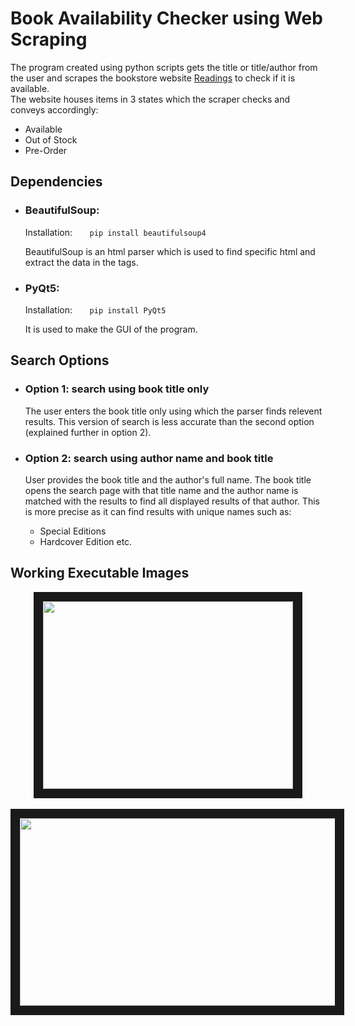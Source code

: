 # Book Availability Checker using Web Scraping

The program created using python scripts gets the title or title/author from the user and scrapes the bookstore website [Readings](https://www.readings.com.pk/) to check if it is available.
</br>
The website houses items in 3 states which the scraper checks and conveys accordingly:
- Available
- Out of Stock
- Pre-Order

## Dependencies

- ### BeautifulSoup:
  Installation:&nbsp;&nbsp;&nbsp;&nbsp;&nbsp;&nbsp;&nbsp;`pip install beautifulsoup4`
  
  BeautifulSoup is an html parser which is used to find specific html and extract the data in the tags.
  </br>

- ### PyQt5:
  Installation:&nbsp;&nbsp;&nbsp;&nbsp;&nbsp;&nbsp;&nbsp;`pip install PyQt5`
  
  It is used to make the GUI of the program.

## Search Options

- ### Option 1: search using book title only
  The user enters the book title only using which the parser finds relevent results. This version of search is less accurate than   the second option (explained further in option 2).
  </br>

- ### Option 2: search using author name and book title
  User provides the book title and the author's full name. The book title opens the search page with that title name and the        author name is matched with the results to find all displayed results of that author. This is more precise as it can find         results with unique names such as:</br>
  + Special Editions
  + Hardcover Edition etc.

## Working Executable Images
<p align = "center">
  <img src="https://github.com/daimbk/bookstore-notif/assets/51926730/44104576-258b-43a5-8138-6108cea42b2b" width="400" height="300" border="15"/>
  </br></br>
  <img src="https://github.com/daimbk/bookstore-notif/assets/51926730/95c330ed-224c-4fb6-baa7-73dd83fa94f4" width="800" height="300" border="15"/>
</p>
